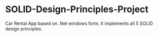# SOLID-Design-Principles-Project
Car Rental App based on .Net windows form. It implements all 5 SOLID design principles. 
